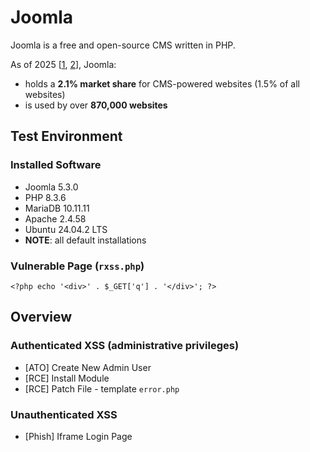 # Joomla

Joomla is a free and open-source CMS written in PHP.

As of 2025 [[1](https://w3techs.com/technologies/details/cm-joomla), [2](https://whatcms.org/c/Joomla)], Joomla:
* holds a **2.1% market share** for CMS-powered websites (1.5% of all websites)
* is used by over **870,000 websites**

## Test Environment

### Installed Software

* Joomla 5.3.0
* PHP 8.3.6
* MariaDB 10.11.11
* Apache 2.4.58
* Ubuntu 24.04.2 LTS
* **NOTE**: all default installations

### Vulnerable Page (`rxss.php`)

```
<?php echo '<div>' . $_GET['q'] . '</div>'; ?>
```

## Overview

### Authenticated XSS (administrative privileges)

* [ATO] Create New Admin User
* [RCE] Install Module
* [RCE] Patch File - template `error.php`

### Unauthenticated XSS

* [Phish] Iframe Login Page
